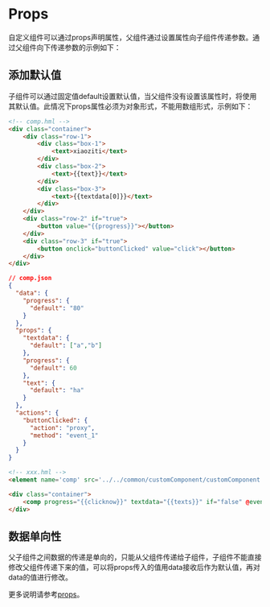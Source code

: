 # Props


自定义组件可以通过props声明属性，父组件通过设置属性向子组件传递参数。通过父组件向下传递参数的示例如下：

## 添加默认值

子组件可以通过固定值default设置默认值，当父组件没有设置该属性时，将使用其默认值。此情况下props属性必须为对象形式，不能用数组形式，示例如下：



```html
<!-- comp.hml -->
<div class="container">
    <div class="row-1">
        <div class="box-1">
            <text>xiaoziti</text>
        </div>
        <div class="box-2">
            <text>{{text}}</text>
        </div>
        <div class="box-3">
            <text>{{textdata[0]}}</text>
        </div>
    </div>
    <div class="row-2" if="true">
        <button value="{{progress}}"></button>
    </div>
    <div class="row-3" if="true">
        <button onclick="buttonClicked" value="click"></button>
    </div>
</div>
```



```json
// comp.json
{
  "data": {
    "progress": {
      "default": "80"
    }
  },
  "props": {
    "textdata": {
      "default": ["a","b"]
    },
    "progress": {
      "default": 60
    },
    "text": {
      "default": "ha"
    }
  },
  "actions": {
    "buttonClicked": {
      "action": "proxy",
      "method": "event_1"
    }
  }
}
```



```html
<!-- xxx.hml -->
<element name='comp' src='../../common/customComponent/customComponent.hml'></element>

<div class="container">
    <comp progress="{{clicknow}}" textdata="{{texts}}" if="false" @event_1="click"></comp>
</div>
```


## 数据单向性

父子组件之间数据的传递是单向的，只能从父组件传递给子组件，子组件不能直接修改父组件传递下来的值，可以将props传入的值用data接收后作为默认值，再对data的值进行修改。

更多说明请参考[props](../arkui-js/js-components-custom-props.md)。